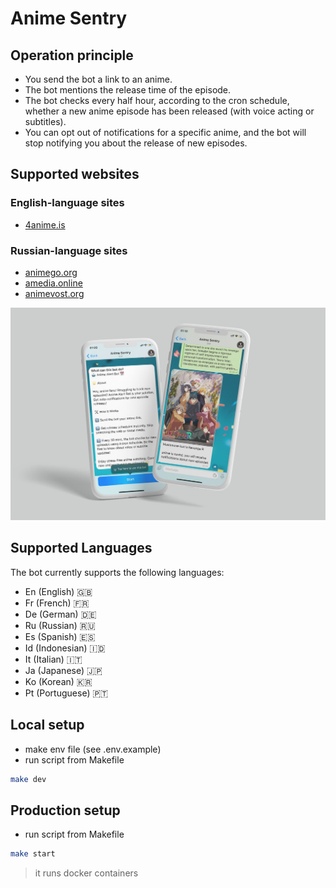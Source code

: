 # Anime Sentry

## Operation principle

- You send the bot a link to an anime.
- The bot mentions the release time of the episode.
- The bot checks every half hour, according to the cron schedule, whether a new anime episode has been released (with voice acting or subtitles).
- You can opt out of notifications for a specific anime, and the bot will stop notifying you about the release of new episodes.

## Supported websites

### English-language sites

- [4anime.is](https://4anime.is/)

### Russian-language sites

- [animego.org](https://animego.org/)
- [amedia.online](https://amedia.online/)
- [animevost.org](https://animevost.org/)

![prewiew image](./prewiew.jpg)

## Supported Languages

The bot currently supports the following languages:

- En (English) 🇬🇧
- Fr (French) 🇫🇷
- De (German) 🇩🇪
- Ru (Russian) 🇷🇺
- Es (Spanish) 🇪🇸
- Id (Indonesian) 🇮🇩
- It (Italian) 🇮🇹
- Ja (Japanese) 🇯🇵
- Ko (Korean) 🇰🇷
- Pt (Portuguese) 🇵🇹

## Local setup

- make env file (see .env.example)
- run script from Makefile

```sh
make dev 
```

## Production setup 

- run script from Makefile

```sh
make start
```

> it runs docker containers